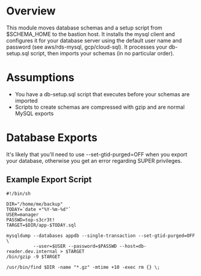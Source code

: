 # Overview

This module moves database schemas and a setup script from $SCHEMA_HOME to the bastion 
host.  It installs the mysql client and configures it for your database server using 
the default user name and password (see aws/rds-mysql, gcp/cloud-sql).  It processes
your db-setup.sql script, then imports your schemas (in no particular order).

# Assumptions

* You have a db-setup.sql script that executes before your schemas are imported
* Scripts to create schemas are compressed with gzip and are normal MySQL exports

# Database Exports

It's likely that you'll need to use --set-gtid-purged=OFF when you export your database,
otherwise you get an error regarding SUPER privileges.  

## Example Export Script

```
#!/bin/sh

DIR="/home/me/backup"
TODAY=`date +"%Y-%m-%d"`
USER=manager
PASSWD=top-s3cr3t!
TARGET=$DIR/app-$TODAY.sql

mysqldump --databases appdb --single-transaction --set-gtid-purged=OFF \
          --user=$USER --password=$PASSWD --host=db-reader.dev.internal > $TARGET
/bin/gzip -9 $TARGET

/usr/bin/find $DIR -name "*.gz" -mtime +10 -exec rm {} \;
```